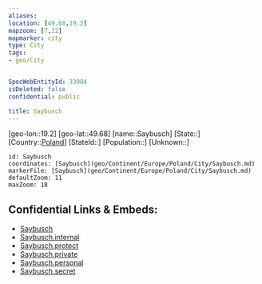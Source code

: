 ```yaml
---
aliases: 
location: [49.68,19.2]
mapzoom: [7,12] 
mapmarker: city 
type: City
tags:
- geo/City


SpocWebEntityId: 33984
isDeleted: false
confidential: public

title: Saybusch
---
```

[geo-lon::19.2]
[geo-lat::49.68]
[name::Saybusch]
[State::]
[Country::[Poland](geo/Continent/Europe/Poland.md)]
[StateId::]
[Population::]
[Unknown::]


```leaflet
id: Saybusch
coordinates: [Saybusch](geo/Continent/Europe/Poland/City/Saybusch.md)
markerFile: [Saybusch](geo/Continent/Europe/Poland/City/Saybusch.md)
defaultZoom: 11 
maxZoom: 18
```


## Confidential Links & Embeds: 
- [Saybusch](../../../../../../_public/geo/Continent/Europe/Poland/City/Saybusch.md) 
- [Saybusch.internal](../../../../../../_internal/geo/Continent/Europe/Poland/City/Saybusch.internal.md) 
- [Saybusch.protect](../../../../../../_protect/geo/Continent/Europe/Poland/City/Saybusch.protect.md) 
- [Saybusch.private](../../../../../../_private/geo/Continent/Europe/Poland/City/Saybusch.private.md) 
- [Saybusch.personal](../../../../../../_personal/geo/Continent/Europe/Poland/City/Saybusch.personal.md) 
- [Saybusch.secret](../../../../../../_secret/geo/Continent/Europe/Poland/City/Saybusch.secret.md) 
